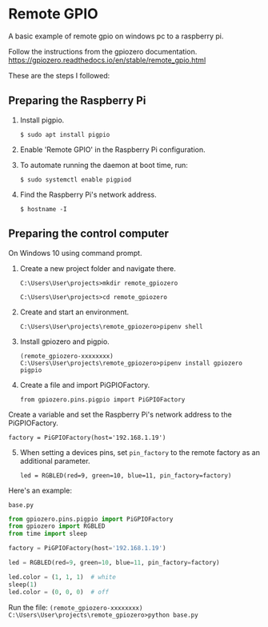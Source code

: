 # Remote GPIO

A basic example of remote gpio on windows pc to a raspberry pi.

Follow the instructions from the gpiozero documentation.
https://gpiozero.readthedocs.io/en/stable/remote_gpio.html

These are the steps I followed:

## Preparing the Raspberry Pi

1. Install pigpio.

   `$ sudo apt install pigpio`

2. Enable 'Remote GPIO' in the Raspberry Pi configuration.

3. To automate running the daemon at boot time, run:

   `$ sudo systemctl enable pigpiod`

4. Find the Raspberry Pi's network address.

   `$ hostname -I`

## Preparing the control computer

On Windows 10 using command prompt.

1. Create a new project folder and navigate there.

   `C:\Users\User\projects>mkdir remote_gpiozero`

   `C:\Users\User\projects>cd remote_gpiozero`

2. Create and start an environment.

   `C:\Users\User\projects\remote_gpiozero>pipenv shell`

3. Install gpiozero and pigpio.

   `(remote_gpiozero-xxxxxxxx) C:\Users\User\projects\remote_gpiozero>pipenv install gpiozero pigpio`

4. Create a file and import PiGPIOFactory.

   `from gpiozero.pins.pigpio import PiGPIOFactory`

Create a variable and set the Raspberry Pi's network address to the PiGPIOFactory.

   `factory = PiGPIOFactory(host='192.168.1.19')`

5. When setting a devices pins, set `pin_factory` to the remote factory as an additional parameter.

   `led = RGBLED(red=9, green=10, blue=11, pin_factory=factory)`

Here's an example:

`base.py`

```python
from gpiozero.pins.pigpio import PiGPIOFactory
from gpiozero import RGBLED
from time import sleep

factory = PiGPIOFactory(host='192.168.1.19')

led = RGBLED(red=9, green=10, blue=11, pin_factory=factory)

led.color = (1, 1, 1)  # white
sleep(1)
led.color = (0, 0, 0)  # off
```

Run the file:
   `(remote_gpiozero-xxxxxxxx) C:\Users\User\projects\remote_gpiozero>python base.py`

